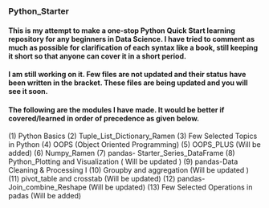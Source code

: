 ### Python_Starter

#### This is my attempt to make a one-stop Python Quick Start learning repository for any beginners in Data Science. I have tried to comment as much as possible for clarification of each syntax like a book, still keeping it short so that anyone can cover it in a short period. 
#### I am still working on it. Few files are not updated and their status have been written in the bracket. These files are being updated and you will see it soon.
#### The following are the modules I have made. It would be better if covered/learned in order of precedence as given below.
(1) Python Basics
(2) Tuple_List_Dictionary_Ramen
(3) Few Selected Topics in Python
(4) OOPS (Object Oriented Programming)
(5) OOPS_PLUS (Will be added)
(6) Numpy_Ramen
(7) pandas- Starter_Series_DataFrame
(8) Python_Plotting and Visualization ( Will be updated )
(9) pandas-Data Cleaning & Processing I
(10) Groupby and aggregation (Will be updated )
(11) pivot_table and  crosstab (Will be updated)
(12) pandas-Join_combine_Reshape (Will be updated)
(13) Few Selected Operations in padas (Will be added)


